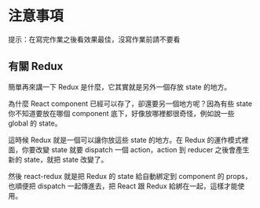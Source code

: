 # 注意事項

提示：在寫完作業之後看效果最佳，沒寫作業前請不要看

## 有關 Redux

簡單再來講一下 Redux 是什麼，它其實就是另外一個存放 state 的地方。

為什麼 React component 已經可以存了，卻還要另一個地方呢？因為有些 state 你不知道要放在哪個 component 底下，好像放哪裡都很奇怪，例如說一些 global 的 state。

這時候 Redux 就是一個可以讓你放這些 state 的地方。在 Redux 的運作模式裡面，你要改變 state 就要 dispatch 一個 action，action 到 reducer 之後會產生新的 state，就把 state 改變了。

然後 react-redux 就是把 Redux 的 state 給自動綁定到 component 的 props，也順便把 dispatch 一起傳進去，把 React 跟 Redux 給綁在一起，這樣才能使用。



